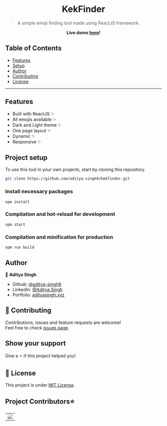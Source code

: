 <h1 align="center">KekFinder</h1>

> A simple emoji finding tool made using ReactJS framework.

<p align="center"><strong> Live demo <a href="https://www.kekfinder.ml/">here</a>! </strong></p>

## Table of Contents

- [Features](#features)
- [Setup](#project-setup)
- [Author](#author)
- [Contributing](#-contributing)
- [License](#-license)

---

## Features

- Built with ReactJS ✨
- All emojis available ✨
- Dark and Light theme ✨
- One page layout ✨
- Dynamic ✨
- Responsive ✨

## Project setup

To use this tool in your own projects, start by cloning this repository.

```sh
git clone https://github.com/aditya-singh9/kekfinder.git
```

### Install necessary packages

```
npm install
```

### Compilation and hot-reload for development

```
npm start
```

### Compilation and minification for production

```
npm run build
```

## Author

👤 **Aditya Singh**

- Github: [@aditya-singh9](https://github.com/aditya-singh9)
- LinkedIn: [@Aditya Singh](https://www.linkedin.com/in/aditya-singh9/)
- Portfolio: [adityasingh.xyz](https://adityasingh.xyz)

## 🤝 Contributing

Contributions, issues and feature requests are welcome!<br />Feel free to check [issues page](https://github.com/aditya-singh9/kekfinder/issues).

## Show your support

Give a ⭐️ if this project helped you!

## 📝 License

This project is under [MIT License](https://github.com/aditya-singh9/kekfinder/blob/main/LICENSE).

## Project Contributors⭐ 

<table align="center">
<tr>
<td>
<a href="https://github.com/aditya-singh9/kekfinder/graphs/contributors" align="center">
  <img src="https://contrib.rocks/image?repo=aditya-singh9/kekfinder" /> 
</a>
</td>
</tr>
</table>
